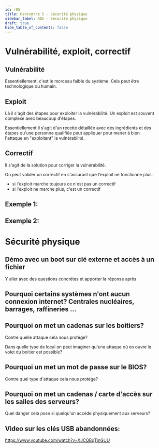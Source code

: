 ```yaml
---
id: r05
title: Rencontre 5 - Sécurité physique
sidebar_label: R05 - Sécurité physique
draft: true
hide_table_of_contents: false
---
```


# Vulnérabilité, exploit, correctif

## Vulnérabilité

Essentiellement, c'est le morceau faible du système. Cela peut être technologique ou humain.

## Exploit

Là il s'agit des étapes pour exploiter la vulnérabilité. Un exploit est souvent complexe avec beaucoup d'étapes.

Essentiellement il s'agit d'un recette détaillée avec des ingrédients et des étapes qu'une personne qualifiée
peut appliquer pour mener à bien l'attaque en "exploitant" la vulnérabilité.

## Correctif

Il s'agit de la solution pour corriger la vulnérabilité. 

On peut valider un correctif en s'assurant que l'exploit ne fonctionne plus.
- si l'exploit marche toujours ce n'est pas un correctif
- si l'exploit ne marche plus, c'est un correctif

## Exemple 1:



## Exemple 2:

# Sécurité physique

## Démo avec un boot sur clé externe et accès à un fichier

Y aller avec des questions concrètes et apporter la réponse après

## Pourquoi certains systèmes n'ont aucun connexion internet? Centrales nucléaires, barrages, raffineries ...



## Pourquoi on met un cadenas sur les boitiers?

Contre quelle attaque cela nous protège?

Dans quelle type de local on peut imaginer qu'une attaque où on ouvre le volet du boitier est possible?

## Pourquoi un met un mot de passe sur le BIOS?

Contre quel type d'attaque cela nous protège?

## Pourquoi on met un cadenas / carte d'accès sur les salles des serveurs?

Quel danger cela pose si quelqu'un accède physiquement aux serveurs?

## Video sur les clés USB abandonnées:


https://www.youtube.com/watch?v=XJCQBqTmGUU




